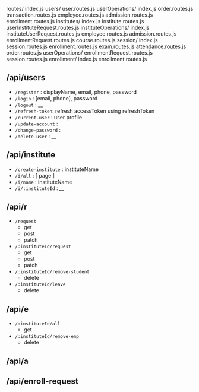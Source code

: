 routes/
    index.js
    users/
        user.routes.js
    userOperations/
        index.js
        order.routes.js
        transaction.routes.js
        employee.routes.js
        admission.routes.js
        enrollment.routes.js
    institutes/
        index.js
        institute.routes.js
        userInstituteRequest.routes.js
        instituteOperations/
            index.js
            instituteUserRequest.routes.js 
            employee.routes.js
            admission.routes.js
            enrollmentRequest.routes.js
            course.routes.js
            session/
                index.js
                session.routes.js
                enrollment.routes.js
                exam.routes.js
                attendance.routes.js
                order.routes.js
        userOperations/
            enrollmentRequest.routes.js
            session.routes.js
            enrollment/
                index.js
                enrollment.routes.js


## /api/users
- `/register` : displayName, email, phone, password <br>
- `/login` : [email, phone], password <br>
- `/logout` : __ <br>
-  `/refresh-token`: refresh accessToken using refreshToken
- `/current-user` : user profile <br>
- `/update-account` : <br>
- `/change-password` : <br>
- `/delete-user` : __
## /api/institute
- `/create-institute` : instituteName <br>
- `/i/all` : [ page ] <br>
- `/i/name` : instituteName <br>
- `/i/:instituteId` : __ <br>
## /api/r
- `/request` <br>
    - get
    - post
    - patch
- `/:instituteId/request`
    - get 
    - post
    - patch
- `/:instituteId/remove-student`
    - delete
- `/:instituteId/leave`
    - delete
## /api/e
- `/:instituteId/all`
    - get
- `/:instituteId/remove-emp`
    - delete
## /api/a
## /api/enroll-request